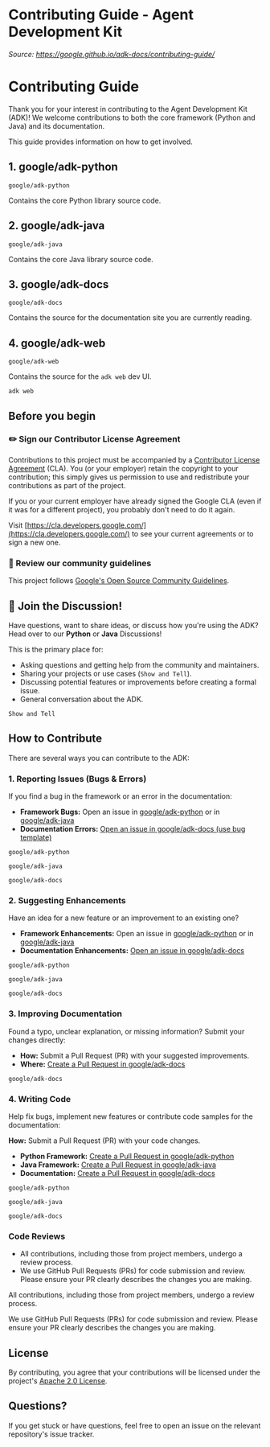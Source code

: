 # Contributing Guide - Agent Development Kit

*Source: https://google.github.io/adk-docs/contributing-guide/*

# Contributing Guide

Thank you for your interest in contributing to the Agent Development Kit (ADK)! We welcome contributions to both the core framework (Python and Java) and its documentation.

This guide provides information on how to get involved.

## 1. google/adk-python

`google/adk-python`

Contains the core Python library source code.

## 2. google/adk-java

`google/adk-java`

Contains the core Java library source code.

## 3. google/adk-docs

`google/adk-docs`

Contains the source for the documentation site you are currently reading.

## 4. google/adk-web

`google/adk-web`

Contains the source for the `adk web` dev UI.

`adk web`

## Before you begin

### ✏️ Sign our Contributor License Agreement

Contributions to this project must be accompanied by a
[Contributor License Agreement](https://cla.developers.google.com/about) (CLA).
You (or your employer) retain the copyright to your contribution; this simply
gives us permission to use and redistribute your contributions as part of the
project.

If you or your current employer have already signed the Google CLA (even if it
was for a different project), you probably don't need to do it again.

Visit [https://cla.developers.google.com/](https://cla.developers.google.com/) to see your current agreements or to
sign a new one.

### 📜 Review our community guidelines

This project follows
[Google's Open Source Community Guidelines](https://opensource.google/conduct/).

## 💬 Join the Discussion!

Have questions, want to share ideas, or discuss how you're using the ADK? Head over to our **Python** or **Java** Discussions!

This is the primary place for:

- Asking questions and getting help from the community and maintainers.
- Sharing your projects or use cases (`Show and Tell`).
- Discussing potential features or improvements before creating a formal issue.
- General conversation about the ADK.

`Show and Tell`

## How to Contribute

There are several ways you can contribute to the ADK:

### 1. Reporting Issues (Bugs & Errors)

If you find a bug in the framework or an error in the documentation:

- **Framework Bugs:** Open an issue in [google/adk-python](https://github.com/google/adk-python/issues/new) or in [google/adk-java](https://github.com/google/adk-java/issues/new)
- **Documentation Errors:** [Open an issue in google/adk-docs (use bug template)](https://github.com/google/adk-docs/issues/new?template=bug_report.md)

`google/adk-python`

`google/adk-java`

`google/adk-docs`

### 2. Suggesting Enhancements

Have an idea for a new feature or an improvement to an existing one?

- **Framework Enhancements:** Open an issue in [google/adk-python](https://github.com/google/adk-python/issues/new) or in [google/adk-java](https://github.com/google/adk-java/issues/new)
- **Documentation Enhancements:** [Open an issue in google/adk-docs](https://github.com/google/adk-docs/issues/new)

`google/adk-python`

`google/adk-java`

`google/adk-docs`

### 3. Improving Documentation

Found a typo, unclear explanation, or missing information? Submit your changes directly:

- **How:** Submit a Pull Request (PR) with your suggested improvements.
- **Where:** [Create a Pull Request in google/adk-docs](https://github.com/google/adk-docs/pulls)

`google/adk-docs`

### 4. Writing Code

Help fix bugs, implement new features or contribute code samples for the documentation:

**How:** Submit a Pull Request (PR) with your code changes.

- **Python Framework:** [Create a Pull Request in google/adk-python](https://github.com/google/adk-python/pulls)
- **Java Framework:** [Create a Pull Request in google/adk-java](https://github.com/google/adk-java/pulls)
- **Documentation:** [Create a Pull Request in google/adk-docs](https://github.com/google/adk-docs/pulls)

`google/adk-python`

`google/adk-java`

`google/adk-docs`

### Code Reviews

- All contributions, including those from project members, undergo a review process.
- We use GitHub Pull Requests (PRs) for code submission and review. Please ensure your PR clearly describes the changes you are making.

All contributions, including those from project members, undergo a review process.

We use GitHub Pull Requests (PRs) for code submission and review. Please ensure your PR clearly describes the changes you are making.

## License

By contributing, you agree that your contributions will be licensed under the project's [Apache 2.0 License](https://github.com/google/adk-docs/blob/main/LICENSE).

## Questions?

If you get stuck or have questions, feel free to open an issue on the relevant repository's issue tracker.